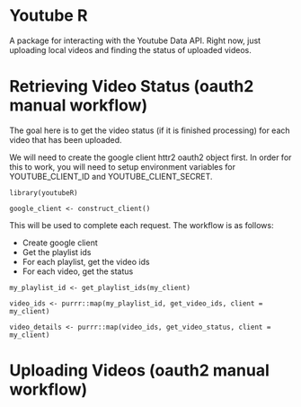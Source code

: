 # Youtube R

A package for interacting with the Youtube Data API. Right now, just uploading local videos and finding the status of uploaded videos.


# Retrieving Video Status (oauth2 manual workflow)

The goal here is to get the video status (if it is finished processing) for
each video that has been uploaded.

We will need to create the google client httr2 oauth2 object first. In order for this to work, you will need to setup environment variables for YOUTUBE_CLIENT_ID and YOUTUBE_CLIENT_SECRET. 

``` 
library(youtubeR)

google_client <- construct_client()
```

This will be used to complete each request. The workflow is as follows:

- Create google client
- Get the playlist ids
- For each playlist, get the video ids
- For each video, get the status

```
my_playlist_id <- get_playlist_ids(my_client) 

video_ids <- purrr::map(my_playlist_id, get_video_ids, client = my_client)

video_details <- purrr::map(video_ids, get_video_status, client = my_client)

```

# Uploading Videos (oauth2 manual workflow)

